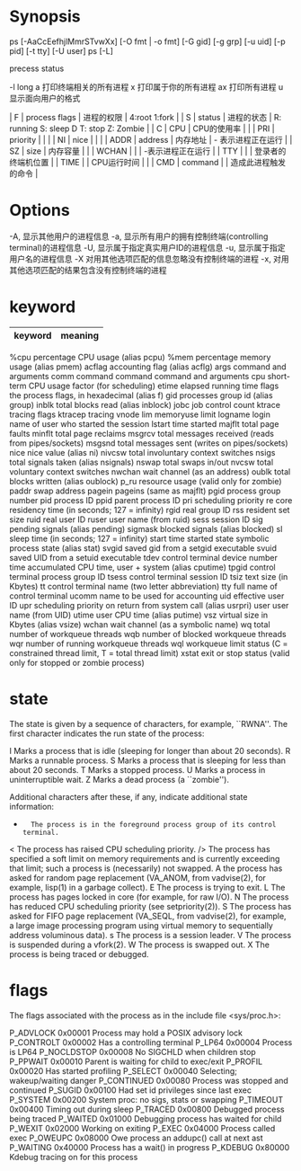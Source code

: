 # Synopsis

ps [-AaCcEefhjlMmrSTvwXx] [-O fmt | -o fmt] [-G gid] [-g grp] [-u uid] [-p pid] [-t tty] [-U user]
ps [-L]

precess status

-l long
a 打印终端相关的所有进程
x 打印属于你的所有进程
ax 打印所有进程
u 显示面向用户的格式

| F     | process flags | 进程的权限  | 4:root 1:fork |
| S     | status        | 进程的状态  | R: running S: sleep D T: stop Z: Zombie |
| C     | CPU           | CPU的使用率 | |
| PRI   | priority      |            | |
| NI    | nice          |            | |
| ADDR  | address       | 内存地址    | - 表示进程正在运行 |
| SZ    | size          | 内存容量    | |
| WCHAN |               |            | -表示进程正在运行 |
| TTY   |               |            | 登录者的终端机位置 |
| TIME  |               | CPU运行时间 | |
| CMD   | command       |            | 造成此进程触发的命令 |


# Options

-A, 显示其他用户的进程信息
-a, 显示所有用户的拥有控制终端(controlling terminal)的进程信息
-U, 显示属于指定真实用户ID的进程信息
-u, 显示属于指定用户名的进程信息
-X  对用其他选项匹配的信息忽略没有控制终端的进程
-x, 对用其他选项匹配的结果包含没有控制终端的进程

# keyword

| keyword | meaning |
| ------- | ------- |
%cpu       percentage CPU usage (alias pcpu)
%mem       percentage memory usage (alias pmem)
acflag     accounting flag (alias acflg)
args       command and arguments
comm       command
command    command and arguments
cpu        short-term CPU usage factor (for scheduling)
etime      elapsed running time
flags      the process flags, in hexadecimal (alias f)
gid        processes group id (alias group)
inblk      total blocks read (alias inblock)
jobc       job control count
ktrace     tracing flags
ktracep    tracing vnode
lim        memoryuse limit
logname    login name of user who started the session
lstart     time started
majflt     total page faults
minflt     total page reclaims
msgrcv     total messages received (reads from pipes/sockets)
msgsnd     total messages sent (writes on pipes/sockets)
nice       nice value (alias ni)
nivcsw     total involuntary context switches
nsigs      total signals taken (alias nsignals)
nswap      total swaps in/out
nvcsw      total voluntary context switches
nwchan     wait channel (as an address)
oublk      total blocks written (alias oublock)
p_ru       resource usage (valid only for zombie)
paddr      swap address
pagein     pageins (same as majflt)
pgid       process group number
pid        process ID
ppid       parent process ID
pri        scheduling priority
re         core residency time (in seconds; 127 = infinity)
rgid       real group ID
rss        resident set size
ruid       real user ID
ruser      user name (from ruid)
sess       session ID
sig        pending signals (alias pending)
sigmask    blocked signals (alias blocked)
sl         sleep time (in seconds; 127 = infinity)
start      time started
state      symbolic process state (alias stat)
svgid      saved gid from a setgid executable
svuid      saved UID from a setuid executable
tdev       control terminal device number
time       accumulated CPU time, user + system (alias cputime)
tpgid      control terminal process group ID
tsess      control terminal session ID
tsiz       text size (in Kbytes)
tt         control terminal name (two letter abbreviation)
tty        full name of control terminal
ucomm      name to be used for accounting
uid        effective user ID
upr        scheduling priority on return from system call (alias usrpri)
user       user name (from UID)
utime      user CPU time (alias putime)
vsz        virtual size in Kbytes (alias vsize)
wchan      wait channel (as a symbolic name)
wq         total number of workqueue threads
wqb        number of blocked workqueue threads
wqr        number of running workqueue threads
wql        workqueue limit status (C = constrained thread limit, T = total thread limit)
xstat      exit or stop status (valid only for stopped or zombie process)


# state

The state is given by a sequence of characters, for example, ``RWNA''.  The first character indicates the run state of the process:

I       Marks a process that is idle (sleeping for longer than about 20 seconds).
R       Marks a runnable process.
S       Marks a process that is sleeping for less than about 20 seconds.
T       Marks a stopped process.
U       Marks a process in uninterruptible wait.
Z       Marks a dead process (a ``zombie'').

Additional characters after these, if any, indicate additional state information:

+       The process is in the foreground process group of its control terminal.
<       The process has raised CPU scheduling priority.
/>      The process has specified a soft limit on memory requirements and is currently exceeding that limit; such a process is (necessarily) not swapped.
A       the process has asked for random page replacement (VA_ANOM, from vadvise(2), for example, lisp(1) in a garbage collect).
E       The process is trying to exit.
L       The process has pages locked in core (for example, for raw I/O).
N       The process has reduced CPU scheduling priority (see setpriority(2)).
S       The process has asked for FIFO page replacement (VA_SEQL, from vadvise(2), for example, a
       large image processing program using virtual memory to sequentially address voluminous
       data).
s       The process is a session leader.
V       The process is suspended during a vfork(2).
W       The process is swapped out.
X       The process is being traced or debugged.

# flags

The flags associated with the process as in the include file <sys/proc.h>:

P_ADVLOCK           0x00001      Process may hold a POSIX advisory lock
P_CONTROLT          0x00002      Has a controlling terminal
P_LP64              0x00004      Process is LP64
P_NOCLDSTOP         0x00008      No SIGCHLD when children stop
P_PPWAIT            0x00010      Parent is waiting for child to exec/exit
P_PROFIL            0x00020      Has started profiling
P_SELECT            0x00040      Selecting; wakeup/waiting danger
P_CONTINUED         0x00080      Process was stopped and continued
P_SUGID             0x00100      Had set id privileges since last exec
P_SYSTEM            0x00200      System proc: no sigs, stats or swapping
P_TIMEOUT           0x00400      Timing out during sleep
P_TRACED            0x00800      Debugged process being traced
P_WAITED            0x01000      Debugging process has waited for child
P_WEXIT             0x02000      Working on exiting
P_EXEC              0x04000      Process called exec
P_OWEUPC            0x08000      Owe process an addupc() call at next ast
P_WAITING           0x40000      Process has a wait() in progress
P_KDEBUG            0x80000        Kdebug tracing on for this process
